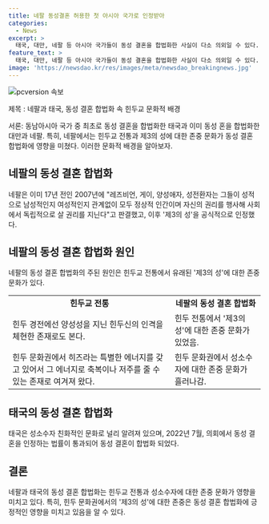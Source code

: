 ```yaml
---
title: 네팔 동성결혼 허용한 첫 아시아 국가로 인정받아
categories:
  - News
excerpt: >
  태국, 대만, 네팔 등 아시아 국가들이 동성 결혼을 합법화한 사실이 다소 의외일 수 있다. 하지만 네팔은 이미 성소수자 보호를 위해 힌두 전통에 기인한 특별한 문화적 요인을 갖고 있었고, 그로 인해 동성애 혐오가 적은 환경 속에서 성소수자 보호 정책을 선도하고 있었다. 힌두 전통에서 히즈라라 불리는 제3의 성의 존재와 그들에 대한 존중 문화가 이러한 변화에 영향을 미쳤다. 이러한 사실을 알고 있는 사람들은 동양에서의 성소수자 보호 정책에 대한 인식을 새롭게 조명해 볼 수 있을 것이다.
feature_text: >
  태국, 대만, 네팔 등 아시아 국가들이 동성 결혼을 합법화한 사실이 다소 의외일 수 있다. 하지만 네팔은 이미 성소수자 보호를 위해 힌두 전통에 기인한 특별한 문화적 요인을 갖고 있었고, 그로 인해 동성애 혐오가 적은 환경 속에서 성소수자 보호 정책을 선도하고 있었다. 힌두 전통에서 히즈라라 불리는 제3의 성의 존재와 그들에 대한 존중 문화가 이러한 변화에 영향을 미쳤다. 이러한 사실을 알고 있는 사람들은 동양에서의 성소수자 보호 정책에 대한 인식을 새롭게 조명해 볼 수 있을 것이다.
image: 'https://newsdao.kr/res/images/meta/newsdao_breakingnews.jpg'
---
```


<p><img src="https://newsdao.kr/res/images/meta/newsdao_breakingnews.jpg" alt="pcversion 속보" /></p>

<p>제목 : 네팔과 태국, 동성 결혼 합법화 속 힌두교 문화적 배경</p>

<p>서론:
동남아시아 국가 중 최초로 동성 결혼을 합법화한 태국과 이미 동성 혼을 합법화한 대만과 네팔. 특히, 네팔에서는 힌두교 전통과 제3의 성에 대한 존중 문화가 동성 결혼 합법화에 영향을 미쳤다. 이러한 문화적 배경을 알아보자.</p>

<h2 data-ke-size="size26">네팔의 동성 결혼 합법화</h2>

<p>네팔은 이미 17년 전인 2007년에 "레즈비언, 게이, 양성애자, 성전환자는 그들이 성적으로 남성적인지 여성적인지 관계없이 모두 정상적 인간이며 자신의 권리를 행사해 사회에서 독립적으로 살 권리를 지닌다"고 판결했고, 이후 '제3의 성'을 공식적으로 인정했다. </p>

<h2 data-ke-size="size26">네팔의 동성 결혼 합법화 원인</h2>

<p>네팔의 동성 결혼 합법화의 주된 원인은 힌두교 전통에서 유래된 '제3의 성'에 대한 존중 문화가 있다.</p>

<table>
    <tr>
        <td style="text-align: center; height: 17px;"><b>힌두교 전통</b></td>
        <td style="text-align: center; height: 17px;"><b>네팔의 동성 결혼 합법화</b></td>
    </tr>
    <tr>
        <td>힌두 경전에선 양성성을 지닌 힌두신의 인격을 체현한 존재로도 본다.</td>
        <td>힌두 전통에서 '제3의 성'에 대한 존중 문화가 있었음.</td>
    </tr>
    <tr>
        <td>힌두 문화권에서 히즈라는 특별한 에너지를 갖고 있어서 그 에너지로 축복이나 저주를 줄 수 있는 존재로 여겨져 왔다.</td>
        <td>힌두 문화권에서 성소수자에 대한 존중 문화가 흘러나감.</td>
    </tr>
</table>

<h2 data-ke-size="size26">태국의 동성 결혼 합법화</h2>

<p>태국은 성소수자 친화적인 문화로 널리 알려져 있으며, 2022년 7월, 의회에서 동성 결혼을 인정하는 법률이 통과되어 동성 결혼이 합법화 되었다.</p>

<h2 data-ke-size="size26">결론</h2>

<p>네팔과 태국의 동성 결혼 합법화는 힌두교 전통과 성소수자에 대한 존중 문화가 영향을 미치고 있다. 특히, 힌두 문화권에서의 '제3의 성'에 대한 존중은 동성 결혼 합법화에 긍정적인 영향을 미치고 있음을 알 수 있다.</p>


